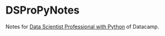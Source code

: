 # DSProPyNotes

Notes for [Data Scientist Professional with Python](https://app.datacamp.com/learn/career-tracks/data-scientist-professional-with-python) of Datacamp.

